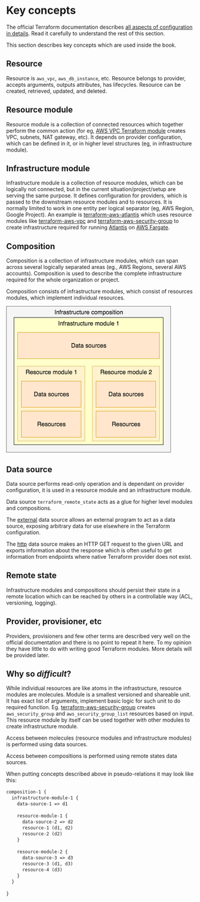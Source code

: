# Key concepts

The official Terraform documentation describes [all aspects of configuration in details](https://www.terraform.io/docs/configuration/index.html). Read it carefully to understand the rest of this section.

This section describes key concepts which are used inside the book.

## Resource

Resource is `aws_vpc`, `aws_db_instance`, etc. Resource belongs to provider, accepts arguments, outputs attributes, has lifecycles. Resource can be created, retrieved, updated, and deleted.

## Resource module

Resource module is a collection of connected resources which together perform the common action \(for eg, [AWS VPC Terraform module](https://github.com/terraform-aws-modules/terraform-aws-vpc/) creates VPC, subnets, NAT gateway, etc\). It depends on provider configuration, which can be defined in it, or in higher level structures \(eg, in infrastructure module\).

## Infrastructure module

Infrastructure module is a collection of resource modules, which can be logically not connected, but in the current situation/project/setup are serving the same purpose. It defines configuration for providers, which is passed to the downstream resource modules and to resources. It is normally limited to work in one entity per logical separator \(eg, AWS Region, Google Project\). An example is [terraform-aws-atlantis](https://github.com/terraform-aws-modules/terraform-aws-atlantis/) which uses resource modules like [terraform-aws-vpc](https://github.com/terraform-aws-modules/terraform-aws-vpc/) and [terraform-aws-security-group](https://github.com/terraform-aws-modules/terraform-aws-security-group/) to create infrastructure required for running [Atlantis](https://www.runatlantis.io) on [AWS Fargate](https://aws.amazon.com/fargate/).

## Composition

Composition is a collection of infrastructure modules, which can span across several logically separated areas \(eg., AWS Regions, several AWS accounts\). Composition is used to describe the complete infrastructure required for the whole organization or project.

Composition consists of infrastructure modules, which consist of resources modules, which implement individual resources.

![Simple infrastructure composition](.gitbook/assets/composition-1.png)

## Data source

Data source performs read-only operation and is dependant on provider configuration, it is used in a resource module and an infrastructure module.

Data source `terraform_remote_state` acts as a glue for higher level modules and compositions.

The [external](https://www.terraform.io/docs/providers/external/data_source.html) data source allows an external program to act as a data source, exposing arbitrary data for use elsewhere in the Terraform configuration.

The [http](https://www.terraform.io/docs/providers/http/data_source.html) data source makes an HTTP GET request to the given URL and exports information about the response which is often useful to get information from endpoints where native Terraform provider does not exist.

## Remote state

Infrastructure modules and compositions should persist their state in a remote location which can be reached by others in a controllable way \(ACL, versioning, logging\).

## Provider, provisioner, etc

Providers, provisioners and few other terms are described very well on the official documentation and there is no point to repeat it here. To my opinion they have little to do with writing good Terraform modules. More details will be provided later.

## Why so _difficult_?

While individual resources are like atoms in the infrastructure, resource modules are molecules. Module is a smallest versioned and shareable unit. It has exact list of arguments, implement basic logic for such unit to do required function. Eg. [terraform-aws-security-group](https://github.com/terraform-aws-modules/terraform-aws-security-group) creates `aws_security_group` and `aws_security_group_list` resources based on input. This resource module by itself can be used together with other modules to create infrastructure module.

Access between molecules \(resource modules and infrastructure modules\) is performed using data sources.

Access between compositions is performed using remote states data sources.

When putting concepts described above in pseudo-relations it may look like this:

```text
composition-1 {
  infrastructure-module-1 {
    data-source-1 => d1

    resource-module-1 {
      data-source-2 => d2
      resource-1 (d1, d2)
      resource-2 (d2)
    }

    resource-module-2 {
      data-source-3 => d3
      resource-3 (d1, d3)
      resource-4 (d3)
    }
  }

}
```

